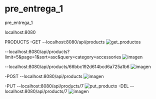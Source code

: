 # pre_entrega_1
pre_entrega_1

localhost:8080

PRODUCTS
-GET
--localhost:8080/api/products
![get_productos](https://github.com/user-attachments/assets/fd01c71e-23f7-455b-9a03-bf78e73c088c)

--localhost:8080/api/products?limit=5&page=1&sort=asc&query=category=accessories
![imagen](https://github.com/user-attachments/assets/eee7223f-cff9-4a9a-b988-853bae32504f)

--localhost:8080/api/products/66bbc192d614bcd6a725a1b6
![imagen](https://github.com/user-attachments/assets/83e4c6ac-3196-4052-a583-8c8450ee1614)

-POST
--localhost:8080/api/products
![imagen](https://github.com/user-attachments/assets/5191abcd-3cda-4d86-9ec0-5f3752a88802)


-PUT
--localhost:8080/api/products/7
![put_producto](https://github.com/user-attachments/assets/9a2cb11b-1015-4ec4-9571-013fd83ce224)
-DEL
--localhost:8080/api/products/7
![imagen](https://github.com/user-attachments/assets/4f4a27b8-3ed5-4d44-ab67-fe364aff8886)




